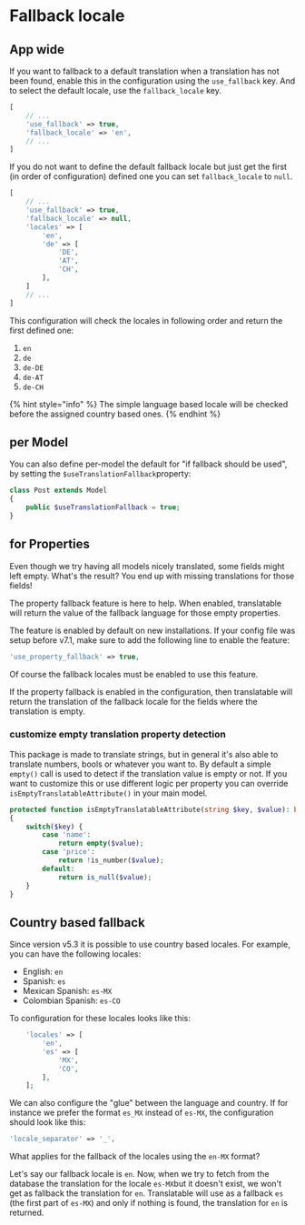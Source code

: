 # Fallback locale

## App wide

If you want to fallback to a default translation when a translation has not been found, enable this in the configuration using the `use_fallback` key. And to select the default locale, use the `fallback_locale` key.

```php
[
    // ...
    'use_fallback' => true,
    'fallback_locale' => 'en',
    // ...
]
```

If you do not want to define the default fallback locale but just get the first \(in order of configuration\) defined one you can set `fallback_locale` to `null`.

```php
[
    // ...
    'use_fallback' => true,
    'fallback_locale' => null,
    'locales' => [
        'en',
        'de' => [
            'DE',
            'AT',
            'CH',
        ],
    ]
    // ...
]
```

This configuration will check the locales in following order and return the first defined one:

1. `en`
2. `de`
3. `de-DE`
4. `de-AT`
5. `de-CH`

{% hint style="info" %}
The simple language based locale will be checked before the assigned country based ones.
{% endhint %}

## per Model

You can also define per-model the default for "if fallback should be used", by setting the `$useTranslationFallback`property:

```php
class Post extends Model
{
    public $useTranslationFallback = true;
}
```

## for Properties

Even though we try having all models nicely translated, some fields might left empty. What's the result? You end up with missing translations for those fields!

The property fallback feature is here to help. When enabled, translatable will return the value of the fallback language for those empty properties.

The feature is enabled by default on new installations. If your config file was setup before v7.1, make sure to add the following line to enable the feature:

```php
'use_property_fallback' => true,
```

Of course the fallback locales must be enabled to use this feature.

If the property fallback is enabled in the configuration, then translatable will return the translation of the fallback locale for the fields where the translation is empty.

### **customize empty translation property detection**

This package is made to translate strings, but in general it's also able to translate numbers, bools or whatever you want to. By default a simple `empty()` call is used to detect if the translation value is empty or not. If you want to customize this or use different logic per property you can override `isEmptyTranslatableAttribute()` in your main model.

```php
protected function isEmptyTranslatableAttribute(string $key, $value): bool
{
    switch($key) {
        case 'name':
            return empty($value);
        case 'price':
            return !is_number($value);
        default:
            return is_null($value);
    }
}
```

## **Country based fallback**

Since version v5.3 it is possible to use country based locales. For example, you can have the following locales:

- English: `en`
- Spanish: `es`
- Mexican Spanish: `es-MX`
- Colombian Spanish: `es-CO`

To configuration for these locales looks like this:

```php
    'locales' => [
        'en',
        'es' => [
            'MX',
            'CO',
        ],
    ];
```

We can also configure the "glue" between the language and country. If for instance we prefer the format `es_MX` instead of `es-MX`, the configuration should look like this:

```php
'locale_separator' => '_',
```

What applies for the fallback of the locales using the `en-MX` format?

Let's say our fallback locale is `en`. Now, when we try to fetch from the database the translation for the locale `es-MX`but it doesn't exist, we won't get as fallback the translation for `en`. Translatable will use as a fallback `es` \(the first part of `es-MX`\) and only if nothing is found, the translation for `en` is returned.

